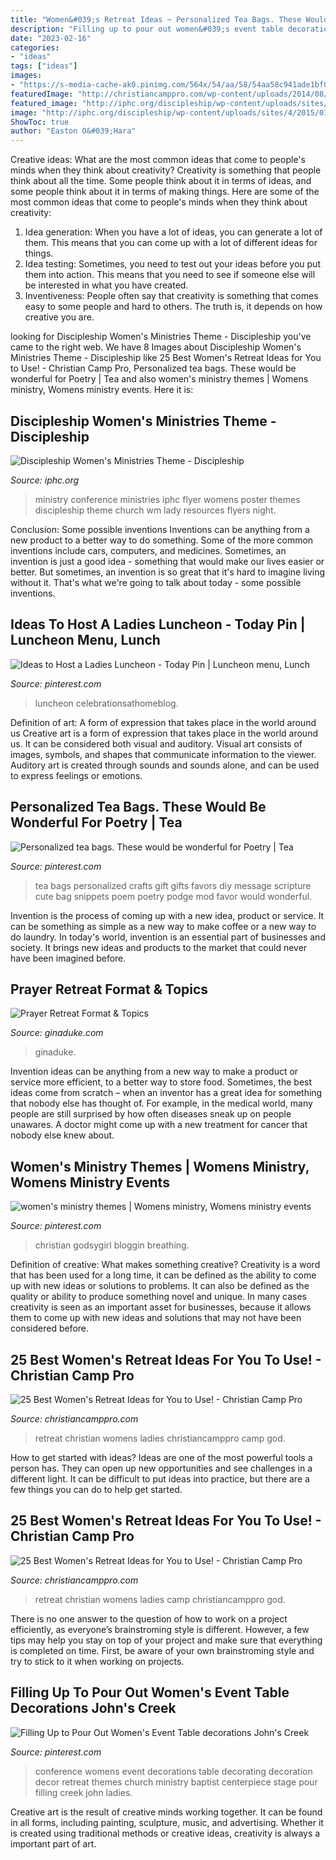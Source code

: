 ```yaml
---
title: "Women&#039;s Retreat Ideas ~ Personalized Tea Bags. These Would Be Wonderful For Poetry"
description: "Filling up to pour out women&#039;s event table decorations john&#039;s creek"
date: "2023-02-16"
categories:
- "ideas"
tags: ["ideas"]
images:
- "https://s-media-cache-ak0.pinimg.com/564x/54/aa/58/54aa58c941ade1bf019e32129388cbbe.jpg"
featuredImage: "http://christiancamppro.com/wp-content/uploads/2014/08/25-Best-Christian-Womens-Retreat-Ideas-682x1024.png"
featured_image: "http://iphc.org/discipleship/wp-content/uploads/sites/4/2015/01/2017-WM-Day-Poster.jpg"
image: "http://iphc.org/discipleship/wp-content/uploads/sites/4/2015/01/2017-WM-Day-Poster.jpg"
ShowToc: true
author: "Easton O&#039;Hara"
---
```



Creative ideas: What are the most common ideas that come to people's minds when they think about creativity?
Creativity is something that people think about all the time. Some people think about it in terms of ideas, and some people think about it in terms of making things. Here are some of the most common ideas that come to people's minds when they think about creativity: 
1. Idea generation: When you have a lot of ideas, you can generate a lot of them. This means that you can come up with a lot of different ideas for things. 
2. Idea testing: Sometimes, you need to test out your ideas before you put them into action. This means that you need to see if someone else will be interested in what you have created. 
3. Inventiveness: People often say that creativity is something that comes easy to some people and hard to others. The truth is, it depends on how creative you are.

	

		
looking for Discipleship Women&#039;s Ministries Theme - Discipleship you've came to the right web. We have 8 Images about Discipleship Women&#039;s Ministries Theme - Discipleship like 25 Best Women&#039;s Retreat Ideas for You to Use! - Christian Camp Pro, Personalized tea bags. These would be wonderful for Poetry | Tea and also women&#039;s ministry themes | Womens ministry, Womens ministry events. Here it is:
		
    
## Discipleship Women&#039;s Ministries Theme - Discipleship

<img loading=lazy src="http://iphc.org/discipleship/wp-content/uploads/sites/4/2015/01/2017-WM-Day-Poster.jpg" onerror="this.onerror=null;this.src='https://tse4.mm.bing.net/th?id=OIP.MlneCly_vUY8vZmsdLBjWQHaJl&amp;pid=15.1';" alt="Discipleship Women&#039;s Ministries Theme - Discipleship">

_Source: iphc.org_

>ministry conference ministries iphc flyer womens poster themes discipleship theme church wm lady resources flyers night. 

	

Conclusion: Some possible inventions
Inventions can be anything from a new product to a better way to do something. Some of the more common inventions include cars, computers, and medicines. Sometimes, an invention is just a good idea - something that would make our lives easier or better. But sometimes, an invention is so great that it's hard to imagine living without it. That's what we're going to talk about today - some possible inventions.

    
## Ideas To Host A Ladies Luncheon - Today Pin | Luncheon Menu, Lunch

<img loading=lazy src="https://i.pinimg.com/736x/6c/84/8c/6c848cdf6c16d0a0e4bca962cf4190a5.jpg" onerror="this.onerror=null;this.src='https://tse2.mm.bing.net/th?id=OIP.TNOps8X1AMolpnFm7AZeCQHaLH&amp;pid=15.1';" alt="Ideas to Host a Ladies Luncheon - Today Pin | Luncheon menu, Lunch">

_Source: pinterest.com_

>luncheon celebrationsathomeblog. 

	

Definition of art: A form of expression that takes place in the world around us
Creative art is a form of expression that takes place in the world around us. It can be considered both visual and auditory. Visual art consists of images, symbols, and shapes that communicate information to the viewer. Auditory art is created through sounds and sounds alone, and can be used to express feelings or emotions.

    
## Personalized Tea Bags. These Would Be Wonderful For Poetry | Tea

<img loading=lazy src="https://i.pinimg.com/originals/07/eb/71/07eb7193603369c4ecebdaec052506ea.jpg" onerror="this.onerror=null;this.src='https://tse3.mm.bing.net/th?id=OIP.4qSS06tqJ0g4CYGC6JjCVQHaJ3&amp;pid=15.1';" alt="Personalized tea bags. These would be wonderful for Poetry | Tea">

_Source: pinterest.com_

>tea bags personalized crafts gift gifts favors diy message scripture cute bag snippets poem poetry podge mod favor would wonderful. 

	

Invention is the process of coming up with a new idea, product or service. It can be something as simple as a new way to make coffee or a new way to do laundry. In today's world, invention is an essential part of businesses and society. It brings new ideas and products to the market that could never have been imagined before.

    
## Prayer Retreat Format &amp; Topics

<img loading=lazy src="https://ginaduke.com/wp-content/uploads/2013/06/prayer-retreat-format.jpg.jpg" onerror="this.onerror=null;this.src='https://tse2.mm.bing.net/th?id=OIP.X4KkcuVauOx3R_FcYDgxzgHaGB&amp;pid=15.1';" alt="Prayer Retreat Format &amp; Topics">

_Source: ginaduke.com_

>ginaduke. 

	

Invention ideas can be anything from a new way to make a product or service more efficient, to a better way to store food. Sometimes, the best ideas come from scratch – when an inventor has a great idea for something that nobody else has thought of. For example, in the medical world, many people are still surprised by how often diseases sneak up on people unawares. A doctor might come up with a new treatment for cancer that nobody else knew about.

    
## Women&#039;s Ministry Themes | Womens Ministry, Womens Ministry Events

<img loading=lazy src="https://i.pinimg.com/736x/b4/82/29/b482290f7a74b2aa22f5e8d6bac7ddff.jpg" onerror="this.onerror=null;this.src='https://tse4.mm.bing.net/th?id=OIP.ysTUC9IYG1yn-5dm_YP63gHaLG&amp;pid=15.1';" alt="women&#039;s ministry themes | Womens ministry, Womens ministry events">

_Source: pinterest.com_

>christian godsygirl bloggin breathing. 

	

Definition of creative: What makes something creative?
Creativity is a word that has been used for a long time, it can be defined as the ability to come up with new ideas or solutions to problems. It can also be defined as the quality or ability to produce something novel and unique. In many cases creativity is seen as an important asset for businesses, because it allows them to come up with new ideas and solutions that may not have been considered before.

    
## 25 Best Women&#039;s Retreat Ideas For You To Use! - Christian Camp Pro

<img loading=lazy src="http://christiancamppro.com/wp-content/uploads/2014/08/25-Best-Christian-Womens-Retreat-Ideas-682x1024.png" onerror="this.onerror=null;this.src='https://tse3.mm.bing.net/th?id=OIP.i82MLSiyS4_BtXVvKo3UnwHaLH&amp;pid=15.1';" alt="25 Best Women&#039;s Retreat Ideas for You to Use! - Christian Camp Pro">

_Source: christiancamppro.com_

>retreat christian womens ladies christiancamppro camp god. 

	

How to get started with ideas?
Ideas are one of the most powerful tools a person has. They can open up new opportunities and see challenges in a different light. It can be difficult to put ideas into practice, but there are a few things you can do to help get started.

    
## 25 Best Women&#039;s Retreat Ideas For You To Use! - Christian Camp Pro

<img loading=lazy src="http://christiancamppro.com/wp-content/uploads/2014/08/25-Best-Christian-Womens-Retreat-Ideas.png" onerror="this.onerror=null;this.src='https://tse2.mm.bing.net/th?id=OIP.foaT3InSL4cGRe-egmJrHQHaLG&amp;pid=15.1';" alt="25 Best Women&#039;s Retreat Ideas for You to Use! - Christian Camp Pro">

_Source: christiancamppro.com_

>retreat christian womens ladies camp christiancamppro god. 

	

There is no one answer to the question of how to work on a project efficiently, as everyone’s brainstroming style is different. However, a few tips may help you stay on top of your project and make sure that everything is completed on time. First, be aware of your own brainstroming style and try to stick to it when working on projects.

    
## Filling Up To Pour Out Women&#039;s Event Table Decorations John&#039;s Creek

<img loading=lazy src="https://s-media-cache-ak0.pinimg.com/564x/54/aa/58/54aa58c941ade1bf019e32129388cbbe.jpg" onerror="this.onerror=null;this.src='https://tse3.mm.bing.net/th?id=OIP.Qsd2DEwHyjlucr8Dgik9GwHaJ4&amp;pid=15.1';" alt="Filling Up to Pour Out Women&#039;s Event Table decorations John&#039;s Creek">

_Source: pinterest.com_

>conference womens event decorations table decorating decoration decor retreat themes church ministry baptist centerpiece stage pour filling creek john ladies. 

	

Creative art is the result of creative minds working together. It can be found in all forms, including painting, sculpture, music, and advertising. Whether it is created using traditional methods or creative ideas, creativity is always a important part of art.

